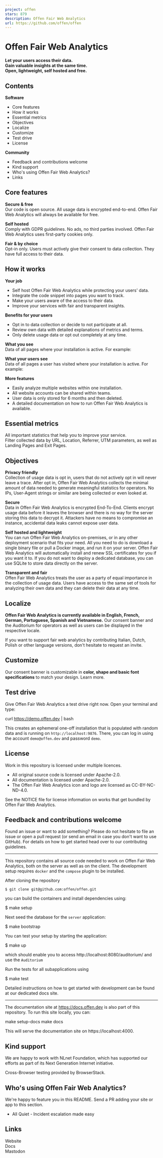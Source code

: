 ```yaml
---
project: offen
stars: 879
description: Offen Fair Web Analytics
url: https://github.com/offen/offen
---
```


Offen Fair Web Analytics
========================

**Let your users access their data.  
Gain valuable insights at the same time.  
Open, lightweight, self hosted and free.**

Contents
--------

**Software**

-   Core features
-   How it works
-   Essential metrics
-   Objectives
-   Localize
-   Customize
-   Test drive
-   License

**Community**

-   Feedback and contributions welcome
-   Kind support
-   Who's using Offen Fair Web Analytics?
-   Links

Core features
-------------

**Secure & free**  
Our code is open source. All usage data is encrypted end-to-end. Offen Fair Web Analytics will always be available for free.

**Self hosted**  
Comply with GDPR guidelines. No ads, no third parties involved. Offen Fair Web Analytics uses first-party cookies only.

**Fair & by choice**  
Opt-in only. Users must actively give their consent to data collection. They have full access to their data.

How it works
------------

**Your job**

-   Self host Offen Fair Web Analytics while protecting your users' data.
-   Integrate the code snippet into pages you want to track.
-   Make your users aware of the access to their data.
-   Improve your services with fair and transparent insights.

**Benefits for your users**

-   Opt in to data collection or decide to not participate at all.
-   Review own data with detailed explanations of metrics and terms.
-   Only delete usage data or opt out completely at any time.

**What you see**  
Data of all pages where your installation is active. For example:

**What your users see**  
Data of all pages a user has visited where your installation is active. For example:

**More features**

-   Easily analyze multiple websites within one installation.
-   All website accounts can be shared within teams.
-   User data is only stored for 6 months and then deleted.
-   A detailed documentation on how to run Offen Fair Web Analytics is available.

Essential metrics
-----------------

All important statistics that help you to improve your service.  
Filter collected data by URL, Location, Referrer, UTM parameters, as well as Landing Pages and Exit Pages.

Objectives
----------

**Privacy friendly**  
Collection of usage data is opt in, users that do not actively opt in will never leave a trace. After opt in, Offen Fair Web Analytics collects the minimal amount of data needed to generate meaningful statistics for operators. No IPs, User-Agent strings or similar are being collected or even looked at.

**Secure**  
Data in Offen Fair Web Analytics is encrypted End-To-End. Clients encrypt usage data before it leaves the browser and there is no way for the server storing this data to decrypt it. Attackers have no means to compromise an instance, accidental data leaks cannot expose user data.

**Self hosted and lightweight**  
You can run Offen Fair Web Analytics on-premises, or in any other deployment scenario that fits your need. All you need to do is download a single binary file or pull a Docker image, and run it on your server. Offen Fair Web Analytics will automatically install and renew SSL certificates for you if you want it to. If you do not want to deploy a dedicated database, you can use SQLite to store data directly on the server.

**Transparent and fair**  
Offen Fair Web Analytics treats the user as a party of equal importance in the collection of usage data. Users have access to the same set of tools for analyzing their own data and they can delete their data at any time.

Localize
--------

**Offen Fair Web Analytics is currently available in English, French, German, Portuguese, Spanish and Vietnamese.** Our consent banner and the Auditorium for operators as well as users can be displayed in the respective locale.

If you want to support fair web analytics by contributing Italian, Dutch, Polish or other language versions, don't hesitate to request an invite.

Customize
---------

Our consent banner is customizable in **color, shape and basic font specifications** to match your design. Learn more.

Test drive
----------

Give Offen Fair Web Analytics a test drive right now. Open your terminal and type:

curl https://demo.offen.dev | bash

This creates an ephemeral one-off installation that is populated with random data and is running on `http://localhost:9876`. There, you can log in using the account `demo@offen.dev` and password `demo`.

License
-------

Work in this repository is licensed under multiple licences.

-   All original source code is licensed under Apache-2.0.
-   All documentation is licensed under Apache-2.0.
-   The Offen Fair Web Analytics icon and logo are licensed as CC-BY-NC-ND-4.0.

See the NOTICE file for license information on works that get bundled by Offen Fair Web Analytics.

Feedback and contributions welcome
----------------------------------

Found an issue or want to add something? Please do not hesitate to file an issue or open a pull request (or send an email in case you don't want to use GitHub). For details on how to get started head over to our contributing guidelines.

* * *

This repository contains all source code needed to work on Offen Fair Web Analytics, both on the server as well as on the client. The development setup requires `docker` and the `compose` plugin to be installed.

After cloning the repository

```
$ git clone git@github.com:offen/offen.git
```

you can build the containers and install dependencies using:

$ make setup

Next seed the database for the `server` application:

$ make bootstrap

You can test your setup by starting the application:

$ make up

which should enable you to access http://localhost:8080/auditorium/ and use the `Auditorium`

Run the tests for all subapplications using

$ make test

Detailed instructions on how to get started with development can be found at our dedicated docs site.

* * *

The documentation site at https://docs.offen.dev is also part of this repository. To run this site locally, you can:

make setup-docs
make docs

This will serve the documentation site on https://localhost:4000.

Kind support
------------

We are happy to work with NLnet Foundation, which has supported our efforts as part of its Next Generation Internet initiative.

Cross-Browser testing provided by BrowserStack.

Who's using Offen Fair Web Analytics?
-------------------------------------

We're happy to feature you in this README. Send a PR adding your site or app to this section.

-   All Quiet - Incident escalation made easy

Links
-----

Website  
Docs  
Mastodon
